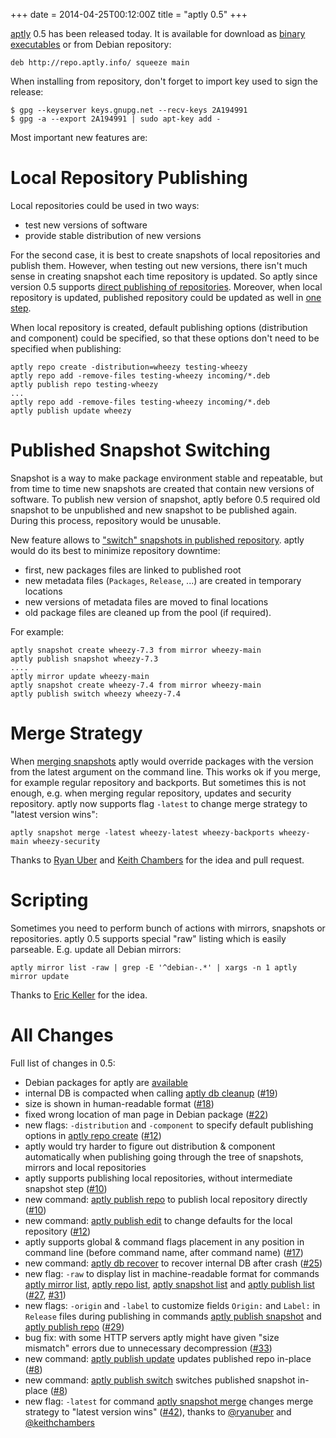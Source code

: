 +++
date = 2014-04-25T00:12:00Z
title = "aptly 0.5"
+++

[aptly](http://www.aptly.info) 0.5 has been released today. It is
available for download as [binary
executables](http://www.aptly.info#download) or from Debian repository:

    deb http://repo.aptly.info/ squeeze main

When installing from repository, don't forget to import key used to sign
the release:

    $ gpg --keyserver keys.gnupg.net --recv-keys 2A194991
    $ gpg -a --export 2A194991 | sudo apt-key add -

Most important new features are:

Local Repository Publishing
===========================

Local repositories could be used in two ways:

-   test new versions of software
-   provide stable distribution of new versions

For the second case, it is best to create snapshots of local
repositories and publish them. However, when testing out new versions,
there isn't much sense in creating snapshot each time repository is
updated. So aptly since version 0.5 supports [direct publishing of
repositories](http://www.aptly.info/#aptly-publish-repo). Moreover, when
local repository is updated, published repository could be updated as
well in [one step](http://www.aptly.info/#aptly-publish-update).

When local repository is created, default publishing options
(distribution and component) could be specified, so that these options
don't need to be specified when publishing:

    aptly repo create -distribution=wheezy testing-wheezy
    aptly repo add -remove-files testing-wheezy incoming/*.deb
    aptly publish repo testing-wheezy
    ...
    aptly repo add -remove-files testing-wheezy incoming/*.deb
    aptly publish update wheezy

Published Snapshot Switching
============================

Snapshot is a way to make package environment stable and repeatable, but
from time to time new snapshots are created that contain new versions of
software. To publish new version of snapshot, aptly before 0.5 required
old snapshot to be unpublished and new snapshot to be published again.
During this process, repository would be unusable.

New feature allows to ["switch" snapshots in published
repository](http://www.aptly.info/#aptly-publish-switch). aptly would do
its best to minimize repository downtime:

-   first, new packages files are linked to published root
-   new metadata files (`Packages`, `Release`, ...) are created in
    temporary locations
-   new versions of metadata files are moved to final locations
-   old package files are cleaned up from the pool (if required).

For example:

    aptly snapshot create wheezy-7.3 from mirror wheezy-main
    aptly publish snapshot wheezy-7.3
    ....
    aptly mirror update wheezy-main
    aptly snapshot create wheezy-7.4 from mirror wheezy-main
    aptly publish switch wheezy wheezy-7.4

Merge Strategy
==============

When [merging snapshots](http://www.aptly.info/#aptly-snapshot-merge)
aptly would override packages with the version from the latest argument
on the command line. This works ok if you merge, for example regular
repository and backports. But sometimes this is not enough, e.g. when
merging regular repository, updates and security repository. aptly now
supports flag `-latest` to change merge strategy to "latest version
wins":

    aptly snapshot merge -latest wheezy-latest wheezy-backports wheezy-main wheezy-security

Thanks to [Ryan Uber](https://github.com/ryanuber) and [Keith
Chambers](https://github.com/keithchambers) for the idea and pull
request.

Scripting
=========

Sometimes you need to perform bunch of actions with mirrors, snapshots
or repositories. aptly 0.5 supports special "raw" listing which is
easily parseable. E.g. update all Debian mirrors:

    aptly mirror list -raw | grep -E '^debian-.*' | xargs -n 1 aptly mirror update

Thanks to [Eric Keller](https://github.com/erickeller) for the idea.

All Changes
===========

Full list of changes in 0.5:

<ul>
    <li>Debian packages for aptly are <a href="http://www.aptly.info#download">available</a></li>
    <li>internal DB is compacted when calling <a href="http://www.aptly.info#aptly-db-cleanup">aptly db cleanup</a> (<a href="https://github.com/smira/aptly/issues/19">#19</a>)</li>
    <li>size is shown in human-readable format (<a href="https://github.com/smira/aptly/issues/18">#18</a>)</li>
    <li>fixed wrong location of man page in Debian package (<a href="https://github.com/smira/aptly/issues/22">#22</a>)</li>
    <li>new flags: <code>-distribution</code> and <code>-component</code> to specify default publishing options in <a href="http://www.aptly.info#aptly-repo-create">aptly repo create</a> (<a href="https://github.com/smira/aptly/issues/12">#12</a>)</li>
    <li>aptly would try harder to figure out distribution &amp; component automatically when publishing going through the tree of snapshots, mirrors and local repositories</li>
    <li>aptly supports publishing local repositories, without intermediate snapshot step (<a href="https://github.com/smira/aptly/issues/10">#10</a>)</li>
    <li>new command: <a href="http://www.aptly.info#aptly-publish-repo">aptly publish repo</a> to publish local repository directly (<a href="https://github.com/smira/aptly/issues/10">#10</a>)</li>
    <li>new command: <a href="http://www.aptly.info#aptly-repo-edit">aptly publish edit</a> to change defaults for the local repository (<a href="https://github.com/smira/aptly/issues/12">#12</a>)</li>
    <li>aptly supports global &amp; command flags placement in any position in command line (before command name, after command name) (<a href="https://github.com/smira/aptly/issues/17">#17</a>)</li>
    <li>new command: <a href="http://www.aptly.info#aptly-db-recover">aptly db recover</a> to recover internal DB after crash (<a href="https://github.com/smira/aptly/issues/25">#25</a>)</li>
    <li>new flag: <code>-raw</code> to display list in machine-readable format for commands <a href="http://www.aptly.info#aptly-mirror-list">aptly mirror list</a>, <a href="http://www.aptly.info#aptly-repo-list">aptly repo list</a>, <a href="http://www.aptly.info#aptly-snapshot-list">aptly snapshot list</a> and <a href="http://www.aptly.info#aptly-publish-list">aptly publish list</a> (<a href="https://github.com/smira/aptly/issues/27">#27</a>, <a href="https://github.com/smira/aptly/issues/31">#31</a>)</li>
    <li>new flags: <code>-origin</code> and <code>-label</code> to customize fields <code>Origin:</code> and <code>Label:</code> in <code>Release</code> files during publishing in commands <a href="http://www.aptly.info#aptly-publish-snapshot">aptly publish snapshot</a> and <a href="http://www.aptly.info#aptly-publish-repo">aptly publish repo</a> (<a href="https://github.com/smira/aptly/issues/29">#29</a>)</li>
    <li>bug fix: with some HTTP servers aptly might have given "size mismatch" errors due to unnecessary decompression (<a href="https://github.com/smira/aptly/issues/33">#33</a>)</li>
    <li>new command: <a href="http://www.aptly.info#aptly-publish-update">aptly publish update</a> updates published repo in-place (<a href="https://github.com/smira/aptly/issues/8">#8</a>)</li>
    <li>new command: <a href="http://www.aptly.info#aptly-publish-switch">aptly publish switch</a> switches published snapshot in-place (<a href="https://github.com/smira/aptly/issues/8">#8</a>)</li>
    <li>new flag: <code>-latest</code> for command <a href="http://www.aptly.info#aptly-snapshot-merge">aptly snapshot merge</a> changes merge strategy to "latest version wins" (<a href="https://github.com/smira/aptly/pull/42">#42</a>), thanks to <a href="https://github.com/ryanuber">@ryanuber</a> and <a href="https://github.com/keithchambers">@keithchambers</a></li>
</ul>

